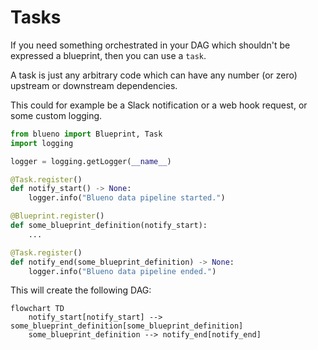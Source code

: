 # Tasks

If you need something orchestrated in your DAG which shouldn't be expressed a blueprint, then you can use a `task`.

A task is just any arbitrary code which can have any number (or zero) upstream or downstream dependencies. 

This could for example be a Slack notification or a web hook request, or some custom logging.



```python
from blueno import Blueprint, Task
import logging

logger = logging.getLogger(__name__)

@Task.register()
def notify_start() -> None:
    logger.info("Blueno data pipeline started.")

@Blueprint.register()
def some_blueprint_definition(notify_start):
    ...

@Task.register()
def notify_end(some_blueprint_definition) -> None:
    logger.info("Blueno data pipeline ended.")

```

This will create the following DAG:

```mermaid
flowchart TD
    notify_start[notify_start] --> some_blueprint_definition[some_blueprint_definition]
    some_blueprint_definition --> notify_end[notify_end]
```